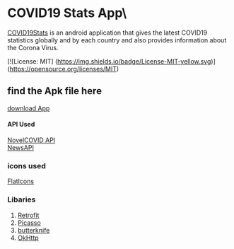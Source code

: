 # COVID19 Stats App\
[COVID19Stats](https://github.com/GavinNyamboga/Covid19Stats)
 is an android application that gives the latest COVID19 statistics
globally and by each country and also provides information about the Corona Virus.


[![License: MIT]
(https://img.shields.io/badge/License-MIT-yellow.svg)]
(https://opensource.org/licenses/MIT)


## find the Apk file here
[download App]()


#### API Used
[NovelCOVID API](https://corona.lmao.ninja/docs/)\
[NewsAPI](https://newsapi.org)


### icons used
[FlatIcons](http://www.flaticon.com)


### Libaries
1. [Retrofit](https://square.github.io/retrofit/)
2. [Picasso](https://square.github.io/picasso/)
3. [butterknife](https://github.com/JakeWharton/butterknife)
4. [OkHttp](https://square.github.io/okhttp/)

